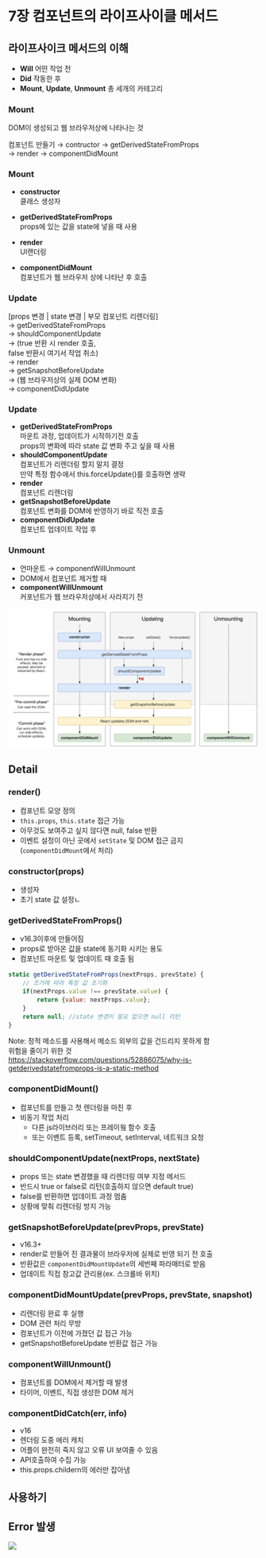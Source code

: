 # 7장 컴포넌트의 라이프사이클 메서드



## 라이프사이크 메서드의 이해

* **Will** 어떤 작업 전
* **Did** 작동한 후
* **Mount**, **Update**, **Unmount** 총 세개의 카테고리



### Mount

DOM이 생성되고 웹 브라우저상에 나타나는 것  

컴포넌트 만들기 → contructor → getDerivedStateFromProps  
→ render → componentDidMount  


### Mount

* **constructor**  
클래스 생성자

* **getDerivedStateFromProps**  
props에 있는 값을 state에 넣을 때 사용

* **render**  
UI랜더링

* **componentDidMount**  
컴포넌트가 웹 브라우저 상에 나타난 후 호출


### Update

\[props 변경 | state 변경 | 부모 컴포넌트 리렌더링\]  
→ getDerivedStateFromProps  
→ shouldComponentUpdate  
→ (true 반환 시 render 호출,  
false 반환시 여기서 작업 취소)  
→ render  
→ getSnapshotBeforeUpdate  
→ (웹 브라우저상의 실제 DOM 변화)  
→ componentDidUpdate


### Update

* **getDerivedStateFromProps**  
마운트 과정, 업데이트가 시작하기전 호출  
props의 변화에 따라 state 값 변화 주고 싶을 때 사용
* **shouldComponentUpdate**  
컴포넌트가 리렌더링 할지 말지 결정  
만약 특정 함수에서 this.forceUpdate()를 호출하면 생략
* **render**  
컴포넌트 리렌더링
* **getSnapshotBeforeUpdate**  
컴포넌트 변화를 DOM에 반영하기 바로 직전 호출
* **componentDidUpdate**  
컴포넌트 업데이트 작업 후


### Unmount

* 언마운트 → componentWillUnmount  
* DOM에서 컴포넌트 제거할 때
* **componentWillUnmount**  
커포넌트가 웹 브라우저상에서 사라지기 전


![](../images/react-lifecycle.png)


 
## Detail


### render()

* 컴포넌트 모양 정의
* `this.props`, `this.state`  접근 가능
* 아무것도 보여주고 싶지 않다면 null, false 반환
* 이벤트 설정이 아닌 곳에서 `setState` 및 DOM 접근 금지  
(`componentDidMount`에서 처리)


### constructor(props)

* 생성자
* 초기 state 값 설정ㄴ


### getDerivedStateFromProps()

* v16.3이후에 만들어짐
* props로 받아온 값을 state에 동기화 시키는 용도
* 컴포넌트 마운트 및 업데이트 때 호출 됨

```js
static getDerivedStateFromProps(nextProps, prevState) {
    // 조거에 따라 특정 값 초기화
    if(nextProps.value !== prevState.value) { 
        return {value: nextProps.value};
    }
    return null; //state 변경이 필요 없으면 null 리턴
}
```

Note:
정적 메소드를 사용해서 메소드 외부의 값을 건드리지 못하게 함  
위험을 줄이기 위한 것  
https://stackoverflow.com/questions/52886075/why-is-getderivedstatefromprops-is-a-static-method


### componentDidMount()

* 컴포넌트를 만들고 첫 렌더링을 마친 후
* 비동기 작업 처리
    * 다른 js라이브러리 또는 프레이웤 함수 호출
    * 또는 이벤트 등록, setTimeout, setInterval, 네트워크 요청


### shouldComponentUpdate(nextProps, nextState)

* props 또는 state 변경했을 때 리렌더링 여부 지정 메서드
* 반드시 true or false로 리턴(호출하지 않으면 default true)
* false를 반환하면 업데이트 과정 멈춤
* 상황에 맞춰 리렌더링 방지 가능


### getSnapshotBeforeUpdate(prevProps, prevState)

* v16.3+
* render로 만들어 진 결과물이 브라우저에 실제로 반영 되기 전 호출
* 반환값은 `componentDidMountUpdate`의 세번째 파라매터로 받음
* 업데이트 직접 참고값 관리용(ex. 스크롤바 위치)


### componentDidMountUpdate(prevProps, prevState, snapshot)

* 리렌더링 완료 후 실행
* DOM 관련 처리 무방
* 컴포넌트가 이전에 가졌던 값 접근 가능
* getSnapshotBeforeUpdate 반환값 접근 가능


### componentWillUnmount()

* 컴포넌트를 DOM에서 제거할 때 발생
* 타이머, 이벤트, 직접 생성한 DOM 제거


### componentDidCatch(err, info)

* v16
* 렌더링 도중 에러 캐치
* 어플이 완전히 죽지 않고 오류 UI 보여줄 수 있음
* API호출하여 수집 가능
* this.props.childern의 에러만 잡아냄



## 사용하기



## Error 발생

![](../imaegs/react-error.png)
